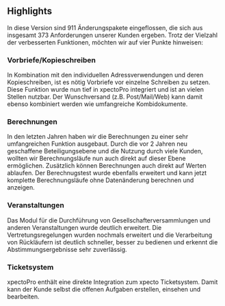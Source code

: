 ## Highlights

In diese Version sind 911 Änderungspakete eingeflossen, die sich aus insgesamt 373 Anforderungen unserer Kunden ergeben.
Trotz der Vielzahl der verbesserten Funktionen, möchten wir auf vier Punkte hinweisen:

### Vorbriefe/Kopieschreiben

In Kombination mit den individuellen Adressverwendungen und deren Kopieschreiben, ist es nötig Vorbriefe vor einzelne Schreiben zu setzen. Diese Funktion wurde nun tief in xpectoPro integriert und ist an vielen Stellen nutzbar. Der Wunschversand (z.B. Post/Mail/Web) kann damit ebenso kombiniert werden wie umfangreiche Kombidokumente.

### Berechnungen

In den letzten Jahren haben wir die Berechnungen zu einer sehr umfangreichen Funktion ausgebaut. Durch die vor 2 Jahren neu geschaffene Beteiligungsebene und die Nutzung durch viele Kunden, wollten wir Berechnungsläufe nun auch direkt auf dieser Ebene ermöglichen. Zusätzlich können Berechnungen auch direkt auf Werten ablaufen. Der Berechnugstest wurde ebenfalls erweitert und kann jetzt komplette Berechnungsläufe ohne Datenänderung berechnen und anzeigen.

### Veranstaltungen

Das Modul für die Durchführung von Gesellschafterversammlungen und anderen Veranstaltungen wurde deutlich erweitert. Die Vertretungsregelungen wurden nochmals erweitert und die Verarbeitung von Rückläufern ist deutlich schneller, besser zu bedienen und erkennt die Abstimmungsergebnisse sehr zuverlässig.

### Ticketsystem

xpectoPro enthält eine direkte Integration zum xpecto Ticketsystem. Damit kann der Kunde selbst die offenen Aufgaben erstellen, einsehen und bearbeiten. 